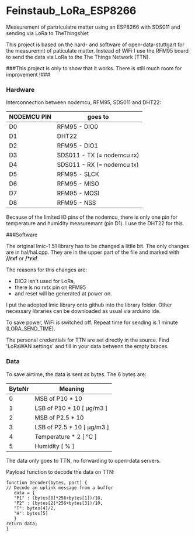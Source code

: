 # Feinstaub\_LoRa\_ESP8266
Measurement of partriculatre matter using an ESP8266 with SDS011 and sending via LoRa to TheThingsNet

This project is based on the hard- and software of open-data-stuttgart for the measuremnt of paticulate matter. Instead of WiFi I use the RFM95 board to send the data via LoRa to the The Things Network (TTN).

###This project is only to show that it works. There is still much room for improvement !###


### Hardware
 
Interconnection between nodemcu, RFM95, SDS011 and DHT22:

NODEMCU PIN    |    goes to
---------------|-----------
D0  | RFM95 - DIO0
D1  | DHT22
D2  | RFM95 - DIO1
D3  | SDS011 - TX  (= nodemcu rx) 
D4  | SDS011 - RX  (= nodemcu tx)
D5  | RFM95 - SLCK
D6  | RFM95 - MISO
D7  | RFM95 - MOSI
D8  | RFM95 - NSS

Because of the limited IO pins of the nodemcu, there is only one pin for temperature and humidity measuremant (pin D1). I use the DHT22 for this.

###Software

The original lmic-1.51 library has to be changed a little bit. The only changes are in hal/hal.cpp. They are in the upper part of the file and marked with **//rxf** or **/\*rxf**. 

The reasons for this changes are: 

* DIO2 isn't used for LoRa,
* there is no rxtx pin on RFM95
* and reset will be generated at power on.

I put the adopted lmic library onto github into the library folder. Other necessary libraries can be downloaded as usual via arduino ide. 

To save power, WiFi is switched off. Repeat time for sending is 1 minute (LORA\_SEND\_TIME).

The personal credentials for TTN are set directly in the source. Find 'LoRaWAN settings' and fill in your data betwenn the empty braces.

### Data
To save airtime, the data is sent as bytes. The 6 bytes are:

ByteNr | Meaning
-------|---------
0  |  MSB of P10 * 10
1  |  LSB of P10 * 10  [ µg/m3 ]
2  |  MSB of P2.5 * 10
3  |  LSB of P2.5 * 10 [ µg/m3 ]
4  |  Temperature * 2 [ °C ]
5  |  Humidity [ % ]


The data only goes to TTN, no forwarding to open-data servers.

Payload function to decode the data on TTN:

    function Decoder(bytes, port) {
    // Decode an uplink message from a buffer
       data = {
       "P1" : (bytes[0]*256+bytes[1])/10,
       "P2" : (bytes[2]*256+bytes[3])/10,
       "T": bytes[4]/2,
       "H": bytes[5]
       }
    return data;
    }


